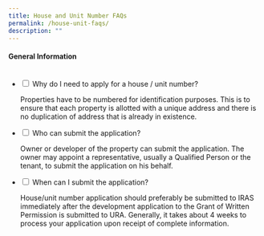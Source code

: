 ```yaml
---
title: House and Unit Number FAQs
permalink: /house-unit-faqs/
description: ""
---
```

<h4>General Information</h4>

<ul class="jekyllcodex_accordion">
  <li>
    <input type="checkbox" id="accordion1">
    <label for="accordion1">Why do I need to apply for a house / unit number?</label>
    <div>
      <p>Properties have to be numbered for identification purposes. This is to ensure that each property is allotted with a unique address and there is no duplication of address that is already in existence.</p>
          </div>
  </li>
	
<li>
    <input type="checkbox" id="accordion2">
    <label for="accordion2">Who can submit the application?</label>
    <div>
      <p>Owner or developer of the property can submit the application. The owner may appoint a representative, usually a Qualified Person or the tenant, to submit the application on his behalf.</p>
          </div>
</li>
	
<li>
    <input type="checkbox" id="accordion3">
    <label for="accordion3">When can I submit the application?</label>
    <div>
      <p>House/unit number application should preferably be submitted to IRAS immediately after the development application to the Grant of Written Permission is submitted to URA. Generally, it takes about 4 weeks to process your application upon receipt of complete information.</p>
          </div>
</li>
	
</ul>